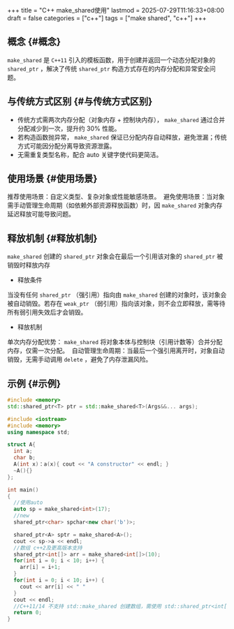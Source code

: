 
+++
title = "C++ make_shared使用"
lastmod = 2025-07-29T11:16:33+08:00
draft = false
categories = ["c++"]
tags = ["make shared", "c++"]
+++



## 概念 {#概念}

`make_shared` 是 `C++11` 引入的模板函数，用于创建并返回一个动态分配对象的 `shared_ptr` ，解决了传统 `shared_ptr` 构造方式存在的内存分配和异常安全问题。


## 与传统方式区别 {#与传统方式区别}

-   传统方式需两次内存分配（对象内存 + 控制块内存）， `make_shared` 通过合并分配减少到一次，提升约 30% 性能。
-   若构造函数抛异常， `make_shared` 保证已分配内存自动释放，避免泄漏；传统方式可能因分配分离导致资源泄露。
-   无需重复类型名称，配合 auto 关键字使代码更简洁。 ‌


## 使用场景 {#使用场景}

‌推荐使用场景‌：自定义类型、复杂对象或性能敏感场景。 ‌
避免使用‌场景：当对象需手动管理生命周期（如依赖外部资源释放函数）时，因 `make_shared` 对象内存延迟释放可能导致问题。


## 释放机制 {#释放机制}

`make_shared` 创建的 `shared_ptr` 对象会在‌最后一个引用该对象的 `shared_ptr` 被销毁时‌释放内存

-   释放条件

当没有任何 `shared_ptr` （强引用）指向由 `make_shared` 创建的对象时，该对象会被自动销毁。若存在 `weak_ptr` （弱引用）指向该对象，则不会立即释放，需等待所有弱引用失效后才会销毁。 ‌

-   释放机制

‌单次内存分配优势‌： `make_shared` 将对象本体与控制块（引用计数等）合并分配内存，仅需一次分配。 ‌
自动管理生命周期‌：当最后一个强引用离开时，对象自动销毁，无需手动调用 `delete` ，避免了内存泄漏风险。 ‌


## 示例 {#示例}

```c++
#include <memory>
std::shared_ptr<T> ptr = std::make_shared<T>(Args&&... args);
```

```c++
#include <iostream>
#include <memory>
using namespace std;

struct A{
  int a;
  char b;
  A(int x)：a(x){ cout << "A constructor" << endl; }
  ~A(){}
};

int main()
{
  //使用auto
  auto sp = make_shared<int>(17);
  //new
  shared_ptr<char> spchar<new char('b')>;

  shared_ptr<A> sptr = make_shared<A>();
  cout << sp->a << endl;
  //数组 c++2及更高版本支持
  shared_ptr<int[]> arr = make_shared<int[]>(10);
  for(int i = 0; i < 10; i++) {
    arr[i] = i+1;
  }
  for(int i = 0; i < 10; i++) {
    cout << arr[i] << " "
  }
  cout << endl;
  //C++11/14 不支持 std::make_shared 创建数组，需使用 std::shared_ptr<int[]>(new int[5])
  return 0;
}
```
